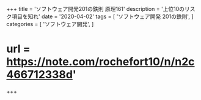 +++
title = 'ソフトウェア開発201の鉄則 原理161'
description = '上位10のリスク項目を知れ'
date = '2020-04-02'
tags = [
    'ソフトウェア開発 201の鉄則',
]
categories = [
    'ソフトウェア開発',
]
# url = https://note.com/rochefort10/n/n2c466712338d'
+++
